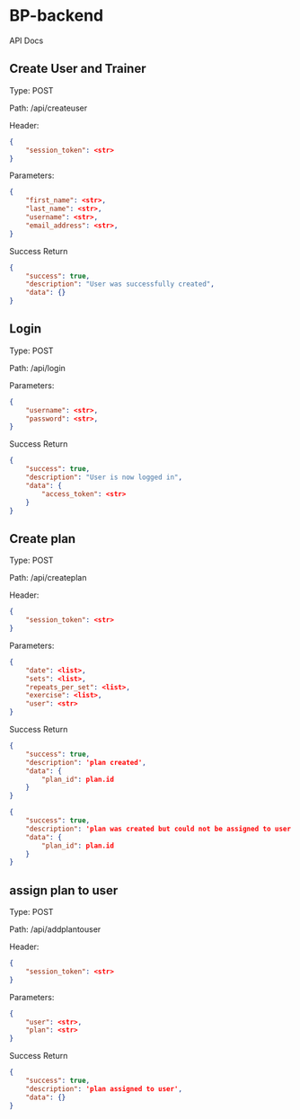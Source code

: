 # BP-backend

API Docs



## Create User and Trainer

Type: POST 

Path: /api/createuser

Header:
```json
{
    "session_token": <str>
}
```

Parameters: 
```json
{
    "first_name": <str>,
    "last_name": <str>,
    "username": <str>,
    "email_address": <str>,
}
```
Success Return 

```json
{
    "success": true,
    "description": "User was successfully created",
    "data": {}
}
```

## Login
Type: POST 

Path: /api/login

Parameters: 
```json
{
    "username": <str>,
    "password": <str>,
}
```
Success Return 

```json
{
    "success": true,
    "description": "User is now logged in",
    "data": {
        "access_token": <str>
    }
}
```

## Create plan

Type: POST 

Path: /api/createplan

Header:
```json
{
    "session_token": <str>
}
```

Parameters: 
```json
{
    "date": <list>,
    "sets": <list>,
    "repeats_per_set": <list>,
    "exercise": <list>,
    "user": <str>
}
```
Success Return 

```json
{
    "success": true,
    "description": 'plan created',
    "data": {
        "plan_id": plan.id
    }
}
```
```json
{
    "success": true,
    "description": 'plan was created but could not be assigned to user',
    "data": {
        "plan_id": plan.id
    }
}
```

## assign plan to user

Type: POST 

Path: /api/addplantouser

Header:
```json
{
    "session_token": <str>
}
```

Parameters: 
```json
{
    "user": <str>,
    "plan": <str>
}
```
Success Return 

```json
{
    "success": true,
    "description": 'plan assigned to user',
    "data": {}
}
```
